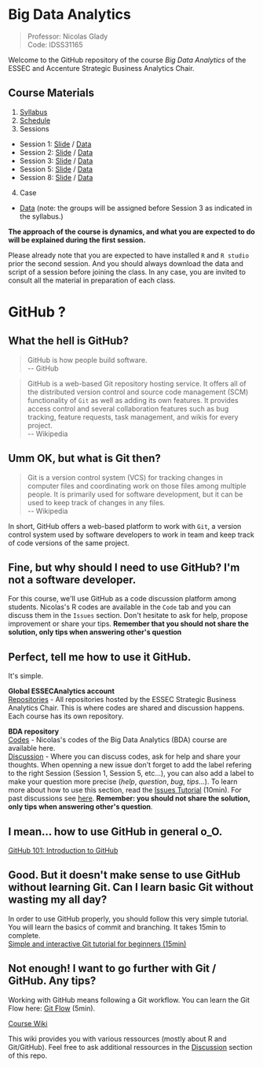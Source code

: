 # Big Data Analytics

> Professor: Nicolas Glady  
> Code: IDSS31165

Welcome to the GitHub repository of the course _Big Data Analytics_ of the ESSEC and Accenture Strategic Business Analytics Chair.

## Course Materials
1. [Syllabus](https://drive.google.com/open?id=0B32hoGkKSc99clhaelRoRW4xZXc)  
2. [Schedule](https://drive.google.com/open?id=0B32hoGkKSc99ZldYSzVkcWk2WUE)
3. Sessions
  - Session 1: [Slide](https://drive.google.com/open?id=0B32hoGkKSc99N2VGRHg4OUl2Umc) / [Data](https://drive.google.com/open?id=0B32hoGkKSc99MjRJZnF0LVVHNWs)
  - Session 2: [Slide](https://drive.google.com/open?id=0B32hoGkKSc99Q3AyRE1MSl8ta2s) / [Data](https://drive.google.com/open?id=0B32hoGkKSc99NFk0b0FnOXFmYkk)
  - Session 3: [Slide](https://drive.google.com/open?id=0B32hoGkKSc99VURRd2xyZWxaX0k) / [Data](https://drive.google.com/open?id=0B32hoGkKSc99TGlPUE56VXhheEU)
  - Session 5: [Slide](https://drive.google.com/open?id=0B32hoGkKSc99VERCbFN4NzN3a1E) / [Data](https://drive.google.com/open?id=0B32hoGkKSc99TW8yMVZNSzBvbUE)
  - Session 8: [Slide](https://drive.google.com/open?id=0B32hoGkKSc99WHRsbTc3RzZIZFU) / [Data](https://drive.google.com/open?id=0B32hoGkKSc99a0tGR1BOc2Q2ZWc)
4. Case
  - [Data](https://drive.google.com/open?id=0B32hoGkKSc99RElHNUVuRXRLbTg) (note: the groups will be assigned before Session 3 as indicated in the syllabus.)

**The approach of the course is dynamics, and what you are expected to do will be explained during the first session.**  

Please already note that you are expected to have installed `R` and `R studio` prior the second session. And you should always download the data and script of a session before joining the class. In any case, you are invited to consult all the material in preparation of each class.

# GitHub ?

## What the hell is GitHub?

> GitHub is how people build software.  
-- GitHub

> GitHub is a web-based Git repository hosting service. It offers all of the distributed version control and source code management (SCM) functionality of `Git` as well as adding its own features. It provides access control and several collaboration features such as bug tracking, feature requests, task management, and wikis for every project.  
-- Wikipedia

## Umm OK, but what is Git then?

> Git is a version control system (VCS) for tracking changes in computer files and coordinating work on those files among multiple people. It is primarily used for software development, but it can be used to keep track of changes in any files.  
-- Wikipedia

In short, GitHub offers a web-based platform to work with `Git`, a version control system used by software developers to work in team and keep track of code versions of the same project.

## Fine, but why should I need to use GitHub? I'm not a software developer.

For this course, we'll use GitHub as a code discussion platform among students. Nicolas's R codes are available in the `Code` tab and you can discuss them in the `Issues` section. Don't hesitate to ask for help, propose improvement or share your tips. **Remember that you should not share the solution, only tips when answering other's question**  

## Perfect, tell me how to use it GitHub.

It's simple.

**Global ESSECAnalytics account**  
[Repositories](https://github.com/ESSECAnalytics/) - All repositories hosted by the ESSEC Strategic Business Analytics Chair. This is where codes are shared and discussion happens. Each course has its own repository.   

**BDA repository**  
[Codes](https://github.com/ESSECAnalytics/BDA) - Nicolas's codes of the Big Data Analytics (BDA) course are available here.  
[Discussion](https://github.com/ESSECAnalytics/BDA/issues) - Where you can discuss codes, ask for help and share your thoughts. When openning a new issue don't forget to add the label refering to the right Session (Session 1, Session 5, etc...), you can also add a label to make your question more precise (_help_, _question_, _bug_, _tips_...). To learn more about how to use this section, read the [Issues Tutorial](https://guides.github.com/features/issues/) (10min). For past discussions see [here](https://www.reddit.com/r/ESSECAnalytics/new/). **Remember: you should not share the solution, only tips when answering other's question**.  

## I mean... how to use GitHub in general o_O.

[GitHub 101: Introduction to GitHub](https://services.github.com/on-demand/intro-to-github/)  

## Good. But it doesn't make sense to use GitHub without learning Git. Can I learn basic Git without wasting my all day?

In order to use GitHub properly, you should follow this very simple tutorial. You will learn the basics of commit and branching. It takes 15min to complete.  
[Simple and interactive Git tutorial for beginners (15min)](https://try.github.io/levels/1/challenges/1)  

## Not enough! I want to go further with Git / GitHub. Any tips?

Working with GitHub means following a Git workflow. You can learn the Git Flow here: [Git Flow](https://guides.github.com/introduction/flow/) (5min).  

[Course Wiki](https://github.com/ESSECAnalytics/BDA/wiki/)  

This wiki provides you with various ressources (mostly about R and Git/GitHub). Feel free to ask additional ressources in the [Discussion](https://github.com/ESSECAnalytics/BDA/issues) section of this repo.
